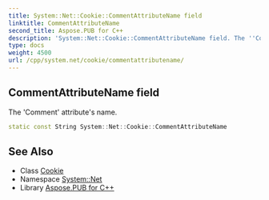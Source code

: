 ```yaml
---
title: System::Net::Cookie::CommentAttributeName field
linktitle: CommentAttributeName
second_title: Aspose.PUB for C++
description: 'System::Net::Cookie::CommentAttributeName field. The ''Comment'' attribute''s name in C++.'
type: docs
weight: 4500
url: /cpp/system.net/cookie/commentattributename/
---
```

## CommentAttributeName field


The 'Comment' attribute's name.

```cpp
static const String System::Net::Cookie::CommentAttributeName
```

## See Also

* Class [Cookie](../)
* Namespace [System::Net](../../)
* Library [Aspose.PUB for C++](../../../)
